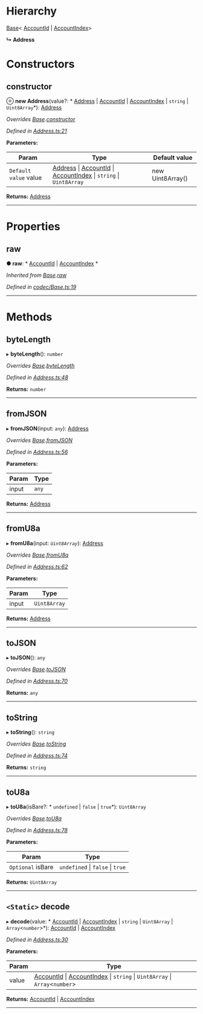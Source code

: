 

# Hierarchy

 [Base](_codec_base_.base.md)< [AccountId](_accountid_.accountid.md) &#124; [AccountIndex](_accountindex_.accountindex.md)>

**↳ Address**

# Constructors

<a id="constructor"></a>

##  constructor

⊕ **new Address**(value?: * [Address](_address_.address.md) &#124; [AccountId](_accountid_.accountid.md) &#124; [AccountIndex](_accountindex_.accountindex.md) &#124; `string` &#124; `Uint8Array`*): [Address](_address_.address.md)

*Overrides [Base](_codec_base_.base.md).[constructor](_codec_base_.base.md#constructor)*

*Defined in [Address.ts:21](https://github.com/polkadot-js/api/blob/d56f081/packages/types/src/Address.ts#L21)*

**Parameters:**

| Param | Type | Default value |
| ------ | ------ | ------ |
| `Default value` value |  [Address](_address_.address.md) &#124; [AccountId](_accountid_.accountid.md) &#124; [AccountIndex](_accountindex_.accountindex.md) &#124; `string` &#124; `Uint8Array`|  new Uint8Array() |

**Returns:** [Address](_address_.address.md)

___

# Properties

<a id="raw"></a>

##  raw

**● raw**: * [AccountId](_accountid_.accountid.md) &#124; [AccountIndex](_accountindex_.accountindex.md)
*

*Inherited from [Base](_codec_base_.base.md).[raw](_codec_base_.base.md#raw)*

*Defined in [codec/Base.ts:19](https://github.com/polkadot-js/api/blob/d56f081/packages/types/src/codec/Base.ts#L19)*

___

# Methods

<a id="bytelength"></a>

##  byteLength

▸ **byteLength**(): `number`

*Overrides [Base](_codec_base_.base.md).[byteLength](_codec_base_.base.md#bytelength)*

*Defined in [Address.ts:48](https://github.com/polkadot-js/api/blob/d56f081/packages/types/src/Address.ts#L48)*

**Returns:** `number`

___
<a id="fromjson"></a>

##  fromJSON

▸ **fromJSON**(input: *`any`*): [Address](_address_.address.md)

*Overrides [Base](_codec_base_.base.md).[fromJSON](_codec_base_.base.md#fromjson)*

*Defined in [Address.ts:56](https://github.com/polkadot-js/api/blob/d56f081/packages/types/src/Address.ts#L56)*

**Parameters:**

| Param | Type |
| ------ | ------ |
| input | `any` |

**Returns:** [Address](_address_.address.md)

___
<a id="fromu8a"></a>

##  fromU8a

▸ **fromU8a**(input: *`Uint8Array`*): [Address](_address_.address.md)

*Overrides [Base](_codec_base_.base.md).[fromU8a](_codec_base_.base.md#fromu8a)*

*Defined in [Address.ts:62](https://github.com/polkadot-js/api/blob/d56f081/packages/types/src/Address.ts#L62)*

**Parameters:**

| Param | Type |
| ------ | ------ |
| input | `Uint8Array` |

**Returns:** [Address](_address_.address.md)

___
<a id="tojson"></a>

##  toJSON

▸ **toJSON**(): `any`

*Overrides [Base](_codec_base_.base.md).[toJSON](_codec_base_.base.md#tojson)*

*Defined in [Address.ts:70](https://github.com/polkadot-js/api/blob/d56f081/packages/types/src/Address.ts#L70)*

**Returns:** `any`

___
<a id="tostring"></a>

##  toString

▸ **toString**(): `string`

*Overrides [Base](_codec_base_.base.md).[toString](_codec_base_.base.md#tostring)*

*Defined in [Address.ts:74](https://github.com/polkadot-js/api/blob/d56f081/packages/types/src/Address.ts#L74)*

**Returns:** `string`

___
<a id="tou8a"></a>

##  toU8a

▸ **toU8a**(isBare?: * `undefined` &#124; `false` &#124; `true`*): `Uint8Array`

*Overrides [Base](_codec_base_.base.md).[toU8a](_codec_base_.base.md#tou8a)*

*Defined in [Address.ts:78](https://github.com/polkadot-js/api/blob/d56f081/packages/types/src/Address.ts#L78)*

**Parameters:**

| Param | Type |
| ------ | ------ |
| `Optional` isBare |  `undefined` &#124; `false` &#124; `true`|

**Returns:** `Uint8Array`

___
<a id="decode"></a>

## `<Static>` decode

▸ **decode**(value: * [AccountId](_accountid_.accountid.md) &#124; [AccountIndex](_accountindex_.accountindex.md) &#124; `string` &#124; `Uint8Array` &#124; `Array`<`number`>*):  [AccountId](_accountid_.accountid.md) &#124; [AccountIndex](_accountindex_.accountindex.md)

*Defined in [Address.ts:30](https://github.com/polkadot-js/api/blob/d56f081/packages/types/src/Address.ts#L30)*

**Parameters:**

| Param | Type |
| ------ | ------ |
| value |  [AccountId](_accountid_.accountid.md) &#124; [AccountIndex](_accountindex_.accountindex.md) &#124; `string` &#124; `Uint8Array` &#124; `Array`<`number`>|

**Returns:**  [AccountId](_accountid_.accountid.md) &#124; [AccountIndex](_accountindex_.accountindex.md)

___

